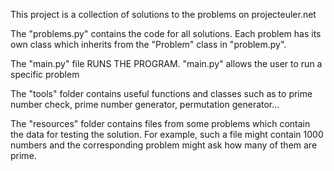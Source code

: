 This project is a collection of solutions to the problems on projecteuler.net

The "problems.py" contains the code for all solutions. Each problem has its own class which inherits from the "Problem" class in "problem.py".

The "main.py" file RUNS THE PROGRAM. "main.py" allows the user to run a specific problem

The "tools" folder contains useful functions and classes such as to prime number check, prime number generator, permutation generator...

The "resources" folder contains files from some problems which contain the data for testing the solution. For example, such a file might contain 1000 numbers and the corresponding problem might ask how many of them are prime. 
